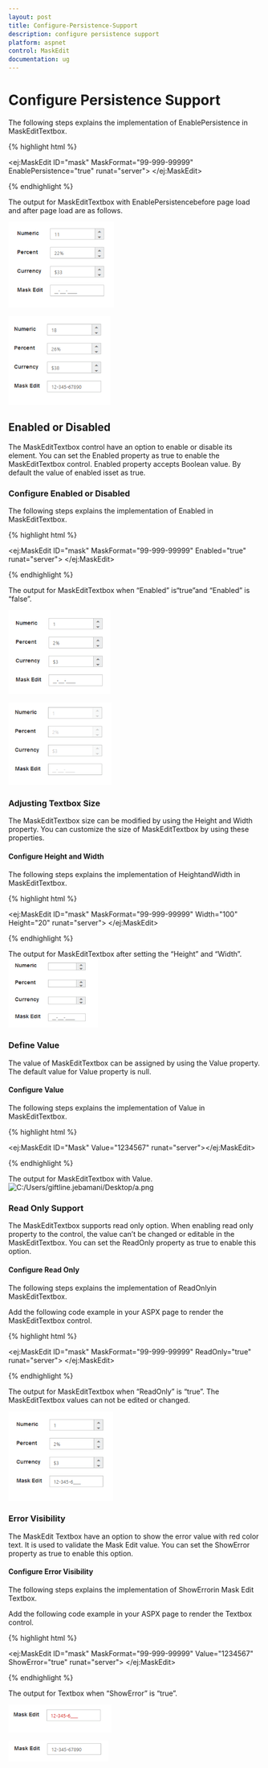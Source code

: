 ```yaml
---
layout: post
title: Configure-Persistence-Support
description: configure persistence support 
platform: aspnet
control: MaskEdit
documentation: ug
---
```


# Configure Persistence Support 

The following steps explains the implementation of EnablePersistence in MaskEditTextbox.



{% highlight html %}

<ej:MaskEdit ID="mask" MaskFormat="99-999-99999" EnablePersistence="true" runat="server"> </ej:MaskEdit>



{% endhighlight %}



The output for MaskEditTextbox with EnablePersistencebefore page load and after page load are as follows.

![C:/Users/giftline.jebamani/Desktop/a.png](Configure-Persistence-Support_images/Configure-Persistence-Support_img1.png)

![C:/Users/giftline.jebamani/Desktop/b.png](Configure-Persistence-Support_images/Configure-Persistence-Support_img2.png)



## Enabled or Disabled

The MaskEditTextbox control have an option to enable or disable its element. You can set the Enabled property as true to enable the MaskEditTextbox control. Enabled property accepts Boolean value. By default the value of enabled isset as true.

### Configure Enabled or Disabled 

The following steps explains the implementation of Enabled in MaskEditTextbox.



{% highlight html %}



<ej:MaskEdit ID="mask" MaskFormat="99-999-99999" Enabled="true" runat="server"> </ej:MaskEdit>



{% endhighlight %}



The output for MaskEditTextbox when “Enabled” is“true”and “Enabled” is “false”.

![C:/Users/giftline.jebamani/Desktop/a.png](Configure-Persistence-Support_images/Configure-Persistence-Support_img3.png)

![C:/Users/giftline.jebamani/Desktop/b.png](Configure-Persistence-Support_images/Configure-Persistence-Support_img4.png)



### Adjusting Textbox Size

The MaskEditTextbox size can be modified by using the Height and Width property. You can customize the size of MaskEditTextbox by using these properties.

#### Configure Height and Width 

The following steps explains the implementation of HeightandWidth in MaskEditTextbox.



{% highlight html %}



<ej:MaskEdit ID="mask" MaskFormat="99-999-99999" Width="100" Height="20" runat="server"> </ej:MaskEdit>





{% endhighlight %}



The output for MaskEditTextbox after setting the “Height” and “Width”.
![C:/Users/giftline.jebamani/Desktop/a.png](Configure-Persistence-Support_images/Configure-Persistence-Support_img5.png)




### Define Value

The value of MaskEditTextbox can be assigned by using the Value property. The default value for Value property is null.

#### Configure Value

The following steps explains the implementation of Value in MaskEditTextbox.



{% highlight html %}



<ej:MaskEdit ID="Mask" Value="1234567" runat="server"></ej:MaskEdit>





{% endhighlight %}



The output for MaskEditTextbox with Value.
![C:/Users/giftline.jebamani/Desktop/a.png](Configure-Persistence-Support_images/Configure-Persistence-Support_img6.png)





### Read Only Support

The MaskEditTextbox supports read only option. When enabling read only property to the control, the value can’t be changed or editable in the MaskEditTextbox. You can set the ReadOnly property as true to enable this option.

#### Configure Read Only

The following steps explains the implementation of ReadOnlyin MaskEditTextbox.

Add the following code example in your ASPX page to render the MaskEditTextbox control.

{% highlight html %}

<ej:MaskEdit ID="mask" MaskFormat="99-999-99999"  ReadOnly="true" runat="server"> </ej:MaskEdit>



{% endhighlight %}



The output for MaskEditTextbox when “ReadOnly” is “true”. The MaskEditTextbox values can not be edited or changed.

![C:/Users/giftline.jebamani/Desktop/a.png](Configure-Persistence-Support_images/Configure-Persistence-Support_img7.png)


### Error Visibility

The MaskEdit Textbox have an option to show the error value with red color text. It is used to validate the Mask Edit value. You can set the ShowError property as true to enable this option.

#### Configure Error Visibility

The following steps explains the implementation of ShowErrorin Mask Edit Textbox.

Add the following code example in your ASPX page to render the Textbox control.

{% highlight html %}

<ej:MaskEdit ID="mask" MaskFormat="99-999-99999" Value="1234567" ShowError="true" runat="server"> </ej:MaskEdit>



{% endhighlight %}



The output for Textbox when “ShowError” is “true”. 

![C:/Users/giftline.jebamani/Desktop/a.png](Configure-Persistence-Support_images/Configure-Persistence-Support_img8.png)

![C:/Users/giftline.jebamani/Desktop/b.png](Configure-Persistence-Support_images/Configure-Persistence-Support_img9.png)


